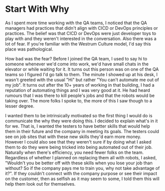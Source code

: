 # Start With Why

As I spent more time working with the QA teams, I noticed that the QA managers had practices that didn't align with CICD or DevOps principles or practices. 
The belief was that CICD or DevOps were just developer toys to play with and they weren't interested in the conversation.
Also there was a lot of fear. If you're familiar with the Westrum Culture model, I'd say this place was pathological. 

How bad was the fear? Before I joined the QA team, I used to say hi to someone whenever we'd come into work, we'd have small chats in the elevator or while waiting for it. 
It turns out this person was on one of the QA teams so I figured I'd go talk to them. 
The minute I showed up at his desk, I wasn't greeted with the usual "Hi" but rather "You can't automate me out of my job". 
It turns out after the 10+ years of working in that building, I had a reputation of automating things and I was very good at it. 
He had heard rumours that I was there to kill people's jobs and that the robots would be taking over. 
The more folks I spoke to, the more of this I saw though to a lesser degree.

I wanted them to be intrinsically motivated so the first thing I would do is communicate the why they were doing this.
I decided to explain what's in it for we. 
That is, I wanted the testers to have better skills that would help them in their future and the company in meeting its goals.
The testers could see on job sites that with these new skills they'd earn more money. 
However I could also see that they weren't sure if by doing what I asked them to do they were being tricked into being automated out of their job.
Naturally when there's efficiency, you need fewer folks on the team.
Regardless of whether I planned on replacing them all with robots, I asked, "Wouldn't you be better off with these skills when you lose your job than without? 
So if the company pays me to train you, why not take advantage of it?". 
If they couldn't connect with the company purpose or see their impact on the customer, then as selfish as it may seem to some, I told them this will help them look out for themselves.